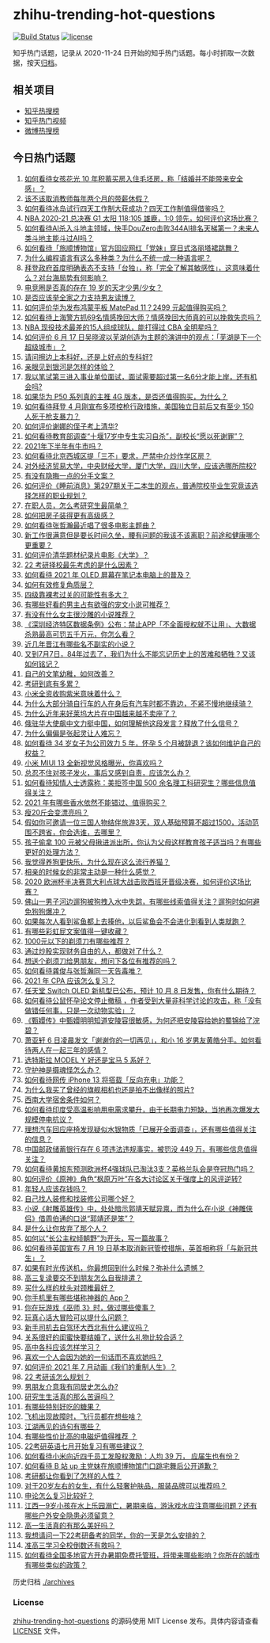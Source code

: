 # zhihu-trending-hot-questions

[![Build Status](https://github.com/justjavac/zhihu-trending-hot-questions/workflows/ci/badge.svg?branch=master)](https://github.com/justjavac/zhihu-trending-hot-questions/actions)
[![license](https://img.shields.io/github/license/justjavac/zhihu-trending-hot-questions)](https://github.com/justjavac/zhihu-trending-hot-questions/blob/master/LICENSE)

知乎热门话题，记录从 2020-11-24 日开始的知乎热门话题。每小时抓取一次数据，按天[归档](./archives)。

## 相关项目

- [知乎热搜榜](https://github.com/justjavac/zhihu-trending-top-search)
- [知乎热门视频](https://github.com/justjavac/zhihu-trending-hot-video)
- [微博热搜榜](https://github.com/justjavac/weibo-trending-hot-search)

## 今日热门话题

<!-- BEGIN -->
<!-- 最后更新时间 Wed Jul 07 2021 14:02:17 GMT+0800 (China Standard Time) -->

1. [如何看待女孩花光 10
   年积蓄买房入住毛坯房，称「结婚并不能带来安全感」？](https://www.zhihu.com/question/470358346)
2. [该不该取消教师每年两个月的带薪休假？](https://www.zhihu.com/question/470469068)
3. [如何看待冰岛试行四天工作制大获成功？四天工作制值得借鉴吗？](https://www.zhihu.com/question/470410629)
4. [NBA 2020-21 总决赛 G1 太阳 118:105 雄鹿，1:0
   领先，如何评价这场比赛？](https://www.zhihu.com/question/470568696)
5. [如何看待AI杀入斗地主领域，快手DouZero击败344AI排名天梯第一？未来人类斗地主能斗过AI吗？](https://www.zhihu.com/question/470431274)
6. [如何看待「旅顺博物馆」官方回应网红「党妹」穿日式洛丽塔裙跳舞？](https://www.zhihu.com/question/470365349)
7. [为什么编程语言有这么多种类？为什么不统一成一种语言呢？](https://www.zhihu.com/question/23026542)
8. [拜登政府首度明确表态不支持「台独」，称「完全了解其敏感性」，这意味着什么？对台海局势有何影响？](https://www.zhihu.com/question/470580147)
9. [电竞圈是否真的存在 19 岁的天才少男/少女？](https://www.zhihu.com/question/468717638)
10. [是否应该举全家之力支持男友读博？](https://www.zhihu.com/question/469233560)
11. [如何评价华为发布鸿蒙平板 MatePad 11？2499
    元起值得购买吗？](https://www.zhihu.com/question/470432841)
12. [如何看待上海警方抓69名情感挽回大师？情感挽回大师真的可以挽救失恋吗？](https://www.zhihu.com/question/470420822)
13. [NBA 现役技术最差的15人组成球队，能打得过 CBA
    全明星吗？](https://www.zhihu.com/question/467877445)
14. [如何评价 6 月 17
    日吴晓波以芜湖创造为主题的演讲中的观点：「芜湖是下一个超级城市」？](https://www.zhihu.com/question/466274708)
15. [请问擦边上本科好，还是上好点的专科好?](https://www.zhihu.com/question/465110186)
16. [亲眼见到银河是怎样的体验？](https://www.zhihu.com/question/469139163)
17. [我以笔试第三进入事业单位面试，面试需要超过第一名6分才能上岸，还有机会吗?](https://www.zhihu.com/question/423877129)
18. [如果华为 P50 系列真的主推 4G
    版本，是否还值得购买，为什么？](https://www.zhihu.com/question/470135398)
19. [如何看待拜登 4 月刚宣布多项控枪行政措施，美国独立日前后又有至少 150
    人死于枪支暴力？](https://www.zhihu.com/question/470452989)
20. [如何评价谢娜的侄子考上清华?](https://www.zhihu.com/question/470319024)
21. [如何看待教育部调查“十堰17岁中专生实习自杀”，副校长“愿以死谢罪”？](https://www.zhihu.com/question/470564757)
22. [2021年下半年有牛市吗？](https://www.zhihu.com/question/466868217)
23. [如何看待北京西城区提「三不」要求，严禁中介炒作学区房？](https://www.zhihu.com/question/470440971)
24. [对外经济贸易大学，中央财经大学，厦门大学，四川大学，应该选哪所院校?](https://www.zhihu.com/question/467683333)
25. [有没有隐晦一点的分手文案？](https://www.zhihu.com/question/432396268)
26. [如何评价《睡前消息》第297期关于二本生的观点，普通院校毕业生究竟该选择怎样的职业规划？](https://www.zhihu.com/question/470490474)
27. [在职人员，怎么考研究生最简单？](https://www.zhihu.com/question/265733444)
28. [如何把房子装得更有高级感？](https://www.zhihu.com/question/460724070)
29. [如何看待张哲瀚最近唱了很多电影主题曲？](https://www.zhihu.com/question/469052363)
30. [新工作很满意但是要长时间久坐，腰有问题的我该不该离职？前途和健康哪个更重要？](https://www.zhihu.com/question/470371273)
31. [如何评价清华题材纪录片电影《大学》？](https://www.zhihu.com/question/469047173)
32. [22 考研择校最先考虑的是什么因素？](https://www.zhihu.com/question/470585016)
33. [如何看待 2021 年 OLED 屏幕在笔记本电脑上的普及？](https://www.zhihu.com/question/461874617)
34. [如何有效修复角质层？](https://www.zhihu.com/question/306438724)
35. [四级靠裸考过关的可能性有多大？](https://www.zhihu.com/question/326748979)
36. [有哪些好看的男主占有欲强的宠文小说可推荐？](https://www.zhihu.com/question/359941325)
37. [有没有什么女主很沙雕的小说推荐？](https://www.zhihu.com/question/358898140)
38. [《深圳经济特区数据条例》公布：禁止APP「不全面授权就不让用」、大数据杀熟最高可罚五千万元，你怎么看？](https://www.zhihu.com/question/470388378)
39. [近几年晋江有哪些名不副实的小说？](https://www.zhihu.com/question/290225676)
40. [又到7月7日，84年过去了，我们为什么不能忘记历史上的苦难和牺牲？又该如何铭记？](https://www.zhihu.com/question/470571932)
41. [自己的文笔幼稚，如何改善？](https://www.zhihu.com/question/463560915)
42. [考研到底有多累？](https://www.zhihu.com/question/400702085)
43. [小米全资收购紫米意味着什么？](https://www.zhihu.com/question/470091421)
44. [为什么大部分骑自行车的人在身后有汽车时都不靠边，不紧不慢地继续骑？](https://www.zhihu.com/question/348195449)
45. [为什么近年来好莱坞大片在中国越来越不卖座了？](https://www.zhihu.com/question/268982964)
46. [俄驻华大使飙中文力挺中国，如何理解他这段发言？释放了什么信号？](https://www.zhihu.com/question/470377945)
47. [为什么偏偏是张起灵让人难忘？](https://www.zhihu.com/question/464377760)
48. [如何看待 34 岁女子为公司效力 5 年，怀孕 5
    个月被辞退？该如何维护自己的权益？](https://www.zhihu.com/question/470346433)
49. [小米 MIUI 13 全新视觉风格曝光，你喜欢吗？](https://www.zhihu.com/question/466812715)
50. [总忍不住对孩子发火，事后又感到自责，应该怎么办？](https://www.zhihu.com/question/456787322)
51. [如何看待知情人士透露称：美拒签中国 500
    余名理工科研究生？哪些信息值得关注？](https://www.zhihu.com/question/470412737)
52. [2021 年有哪些香水依然不能错过、值得购买？](https://www.zhihu.com/question/438452791)
53. [瘦20斤会变漂亮吗？](https://www.zhihu.com/question/392591592)
54. [假如你可邀请一位三国人物结伴旅游3天，双人基础预算不超过1500，活动范围不跨省，你会选谁，去哪里？](https://www.zhihu.com/question/470158957)
55. [孩子偷拿 100
    元被父母揪进派出所，你认为父母这样教育孩子适当吗？有哪些更好的处理方法？](https://www.zhihu.com/question/470336455)
56. [我觉得养狗更快乐，为什么现在这么流行养猫？](https://www.zhihu.com/question/460463800)
57. [相亲的时候女的非常主动是一种什么感觉？](https://www.zhihu.com/question/266053826)
58. [2020
    欧洲杯半决赛意大利点球大战击败西班牙晋级决赛，如何评价这场比赛？](https://www.zhihu.com/question/470559709)
59. [佛山一男子河边遛狗被狗拽入水中失踪，有哪些线索值得关注？遛狗时如何避免狗狗爆冲？](https://www.zhihu.com/question/470186017)
60. [如果每次人看到鲨鱼都上去揍他，以后鲨鱼会不会进化到看到人类就跑？](https://www.zhihu.com/question/469388304)
61. [有哪些彩虹屁文案值得一键收藏？](https://www.zhihu.com/question/469777697)
62. [1000元以下的剃须刀有哪些推荐？](https://www.zhihu.com/question/46555113)
63. [通过炒股实现财务自由的人，都做对了什么？](https://www.zhihu.com/question/463163458)
64. [想送个剃须刀给男朋友，想问下各位有推荐的吗？](https://www.zhihu.com/question/306793576)
65. [如何看待龚俊与张哲瀚同一天告毒唯？](https://www.zhihu.com/question/470431847)
66. [2021 年 CPA 应该怎么复习？](https://www.zhihu.com/question/425225784)
67. [任天堂 Switch OLED 新机型已公布，预计 10 月 8
    日发售，你有什么期待？](https://www.zhihu.com/question/470508101)
68. [如何看待公鼠怀孕论文停止撤稿
    ，作者受到大量非科学讨论的攻击，称「没有做错任何事，只是一次动物实验」？](https://www.zhihu.com/question/470229957)
69. [《甄嬛传》中甄嬛明明知道安陵容很敏感，为何还把安陵容给她的蜀锦给了浣碧？](https://www.zhihu.com/question/325114276)
70. [萧亚轩 6 日凌晨发文「谢谢你的一切再见」，和小 16
    岁男友黄皓分手。如何看待两人在一起三年的感情？](https://www.zhihu.com/question/470346487)
71. [选特斯拉 MODEL Y 好还是宝马 5 系好？](https://www.zhihu.com/question/398893012)
72. [守护神是摄魂怪怎么办？](https://www.zhihu.com/question/467796681)
73. [如何看待网传 iPhone 13 将搭载「反向充电」功能？](https://www.zhihu.com/question/470137767)
74. [为什么我买了曾经的旗舰相机也还是拍不出像样的照片?](https://www.zhihu.com/question/464010264)
75. [西南大学宿舍条件如何？](https://www.zhihu.com/question/46336332)
76. [如何看待印度受高温影响用电需求攀升，由于长期电力短缺，当地再次爆发大规模停电抗议？](https://www.zhihu.com/question/469940844)
77. [理想汽车回应座椅发现疑似水银物质「已展开全面调查」，还有哪些值得关注的信息？](https://www.zhihu.com/question/470160887)
78. [中国邮政储蓄银行存在 6 项违法违规事实，被罚没 449
    万，有哪些信息值得关注？](https://www.zhihu.com/question/470180715)
79. [如何看待黄旭东预测欧洲杯4强球队已淘汰3支？英格兰队会是夺冠热门吗？](https://www.zhihu.com/question/470180410)
80. [如何评价《原神》角色“枫原万叶”在各大讨论区关于强度上的风评逆转?](https://www.zhihu.com/question/469861920)
81. [年轻人应该存钱吗？](https://www.zhihu.com/question/469208385)
82. [自己找人装修和找装修公司哪个好？](https://www.zhihu.com/question/342779357)
83. [小说《射雕英雄传》中，处处暗示郭靖天赋异禀，而为什么在小说《神雕侠侣》借周伯通的口说“郭靖还是笨”？](https://www.zhihu.com/question/469671460)
84. [是什么让你放弃了那个人？](https://www.zhihu.com/question/466005898)
85. [如何以“长公主权倾朝野”为开头，写一篇故事？](https://www.zhihu.com/question/402010747)
86. [如何看待英国宣布 7 月 19
    日基本取消新冠管控措施，英首相称将「与新冠共生」？](https://www.zhihu.com/question/470344047)
87. [如果有时光传送机，你最想回到什么时候？弥补什么遗憾？](https://www.zhihu.com/question/468426099)
88. [高三复读要交不到朋友怎么自我排遣？](https://www.zhihu.com/question/468584176)
89. [买什么样的枕头对颈椎最好？](https://www.zhihu.com/question/19581913)
90. [你手机里有哪些堪称神器的 App？](https://www.zhihu.com/question/52060765)
91. [你在玩游戏《巫师 3》时，做过哪些傻事？](https://www.zhihu.com/question/454236368)
92. [玩真心话大冒险可以提什么问题？](https://www.zhihu.com/question/294716319)
93. [新手司机去自驾环大西北有什么建议吗？](https://www.zhihu.com/question/467242045)
94. [关系很好的闺蜜快要结婚了，送什么礼物比较合适？](https://www.zhihu.com/question/313102660)
95. [高中各科应该怎样学习？](https://www.zhihu.com/question/20322752)
96. [喜欢一个人会因为她的一句话而不喜欢她吗？](https://www.zhihu.com/question/410747789)
97. [如何评价 2021 年 7 月动画《我们的重制人生》？](https://www.zhihu.com/question/467205569)
98. [22 考研该怎么规划？](https://www.zhihu.com/question/394099769)
99. [男朋友介意我有同居史怎么办?](https://www.zhihu.com/question/465458023)
100. [研究生生活真的那么苦逼吗？](https://www.zhihu.com/question/379267365)
101. [有哪些特别好吃的糖果？](https://www.zhihu.com/question/22631051)
102. [飞机出现故障时，飞行员都在想些啥？](https://www.zhihu.com/question/321094762)
103. [江湖再见的诗句有哪些？](https://www.zhihu.com/question/463456251)
104. [有哪些性价比高的电磁炉值得推荐 ？](https://www.zhihu.com/question/266022777)
105. [22考研英语七月开始复习有哪些建议？](https://www.zhihu.com/question/470349332)
106. [如何看待小米向近四千员工发股权激励：人均 39 万，
     应届生也有份？](https://www.zhihu.com/question/469594067)
107. [如何看待 B 站 up
     主党妹在旅顺博物馆门口跳宅舞后公开道歉？](https://www.zhihu.com/question/469738970)
108. [考研都让你看到了怎样的人性？](https://www.zhihu.com/question/348014746)
109. [对于20岁左右的女生，有什么轻奢护肤品，服装品牌可以推荐吗？](https://www.zhihu.com/question/26749750)
110. [申论怎么复习比较好？](https://www.zhihu.com/question/364463392)
111. [江西一9岁小孩在水上乐园溺亡，暑期来临，游泳戏水应注意哪些问题？还有哪些户外安全隐患必须留意？](https://www.zhihu.com/question/470102221)
112. [高一生活真的有那么美好吗？](https://www.zhihu.com/question/412925978)
113. [我想请问一下22考研备考的同学，你的一天是怎么安排的？](https://www.zhihu.com/question/469051601)
114. [准高三学习全校倒数还有救吗？](https://www.zhihu.com/question/469983391)
115. [如何看待全国多地官方开办暑期免费托管班，将带来哪些影响？你所在的城市有哪些类似的政策？](https://www.zhihu.com/question/469495664)

<!-- END -->

历史归档 [./archives](./archives)

### License

[zhihu-trending-hot-questions](https://github.com/justjavac/zhihu-trending-hot-questions)
的源码使用 MIT License 发布。具体内容请查看 [LICENSE](./LICENSE) 文件。
